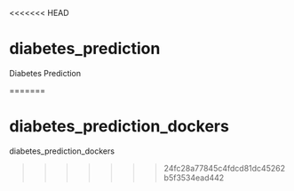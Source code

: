 <<<<<<< HEAD
# diabetes_prediction
Diabetes Prediction









=======
# diabetes_prediction_dockers
diabetes_prediction_dockers
>>>>>>> 24fc28a77845c4fdcd81dc45262b5f3534ead442
